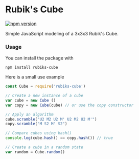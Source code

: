 # Rubik's Cube
[![npm version](https://badge.fury.io/js/rubiks-cube.svg)](https://badge.fury.io/js/rubiks-cube)

Simple JavaScript modeling of a 3x3x3 Rubik's Cube.

### Usage

You can install the package with
```{r, engine='bash', count_lines}
npm install rubiks-cube
```

Here is a small use example

```javascript
const Cube = require('rubiks-cube')

// Create a new instance of a cube
var cube = new Cube ()
var copy = new Cube(cube) // or use the copy constructor

// Apply an algorithm
cube.scramble("U2 M2 U2 M' U2 M2 U2 M'")
copy.scramble("M S2 M' S2")

// Compare cubes using hash()
console.log(cube.hash() == copy.hash()) // true

// Create a cube in a random state
var random = Cube.random()
```